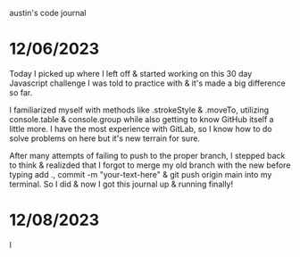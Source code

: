 austin's code journal

# 12/06/2023
Today I picked up where I left off & started working on this 30 day Javascript challenge I was told to practice with & it's made a big difference so far.

I familiarized myself with methods like .strokeStyle & .moveTo, utilizing console.table & console.group while also getting to know GitHub itself a little more. I have the most experience with GitLab, so I know how to do solve problems on here but it's new terrain for sure.

After many attempts of failing to push to the proper branch, I stepped back to think & realizded that I forgot to merge my old branch with the new before typing add ., commit -m "your-text-here" & git push origin main into my terminal. So I did & now I got this journal up & running finally!


# 12/08/2023


I
